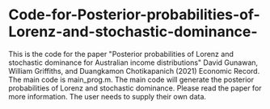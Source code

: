 # Code-for-Posterior-probabilities-of-Lorenz-and-stochastic-dominance-
This is the code for the paper "Posterior probabilities of Lorenz and stochastic dominance for Australian income distributions"
David Gunawan, William Griffiths, and Duangkamon Chotikapanich (2021) Economic Record.
The main code is main_prog.m.
The main code will generate the posterior probabilities of Lorenz and stochastic dominance. 
Please read the paper for more information.
The user needs to supply their own data.


